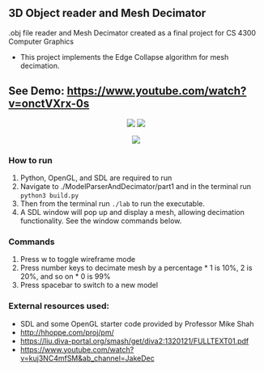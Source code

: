 

## 3D Object reader and Mesh Decimator

.obj file reader and Mesh Decimator created as a final project for CS 4300 Computer Graphics

* This project implements the Edge Collapse algorithm for mesh decimation. 

## See Demo: https://www.youtube.com/watch?v=onctVXrx-0s

<p align="center">
 <img src="https://user-images.githubusercontent.com/44556715/123521303-d5258d80-d683-11eb-94de-1727197e6971.png">
  <img src="https://user-images.githubusercontent.com/44556715/123521634-ecfe1100-d685-11eb-837a-c51414b56ede.png">
</p>

<p align="center">
 <img src="https://user-images.githubusercontent.com/44556715/123519445-54fa2a80-d679-11eb-8d1f-c70d2ff221fa.gif">
</p>


### How to run 
  1. Python, OpenGL, and SDL are required to run 
  2. Navigate to ./ModelParserAndDecimator/part1 and in the terminal run ```python3 build.py```
  3. Then from the terminal run ```./lab``` to run the executable.
  4. A SDL window will pop up and display a mesh, allowing decimation functionality. See the window commands below. 


### Commands
  1. Press w to toggle wireframe mode
  2. Press number keys to decimate mesh by a percentage 
    * 1 is 10%, 2 is 20%, and so on
    * 0 is 99%
  3. Press spacebar to switch to a new model


### External resources used: 
  * SDL and some OpenGL starter code provided by Professor Mike Shah
  * http://hhoppe.com/proj/pm/
  * https://liu.diva-portal.org/smash/get/diva2:1320121/FULLTEXT01.pdf
  * https://www.youtube.com/watch?v=kuj3NC4mfSM&ab_channel=JakeDec
    
